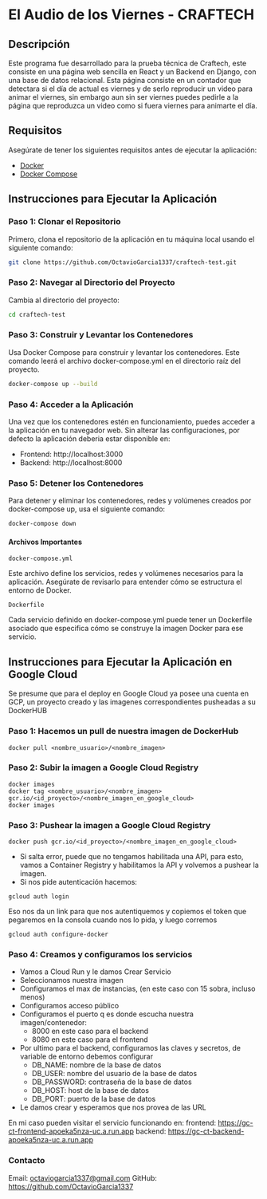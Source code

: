
# El Audio de los Viernes - CRAFTECH

## Descripción

Este programa fue desarrollado para la prueba técnica de Craftech, este consiste en una página web sencilla en React y un Backend en Django, con una base de datos relacional. Esta página consiste en un contador que detectara si el día de actual es viernes y de serlo reproducir un video para animar el viernes, sin embargo aun sin ser viernes puedes pedirle a la página que reproduzca un video como si fuera viernes para animarte el día.

## Requisitos
Asegúrate de tener los siguientes requisitos antes de ejecutar la aplicación:

- [Docker](https://docs.docker.com/get-docker/)
- [Docker Compose](https://docs.docker.com/compose/install/)


## Instrucciones para Ejecutar la Aplicación

### Paso 1: Clonar el Repositorio
Primero, clona el repositorio de la aplicación en tu máquina local usando el siguiente comando:

```bash
git clone https://github.com/OctavioGarcia1337/craftech-test.git
```

### Paso 2: Navegar al Directorio del Proyecto
Cambia al directorio del proyecto:

```bash
cd craftech-test
```
### Paso 3: Construir y Levantar los Contenedores
Usa Docker Compose para construir y levantar los contenedores. Este comando leerá el archivo docker-compose.yml en el directorio raíz del proyecto.

```bash
docker-compose up --build
```
### Paso 4: Acceder a la Aplicación
Una vez que los contenedores estén en funcionamiento, puedes acceder a la aplicación en tu navegador web. Sin alterar las configuraciones, por defecto la aplicación deberia estar disponible en:
* Frontend: http://localhost:3000
* Backend: http://localhost:8000

### Paso 5: Detener los Contenedores
Para detener y eliminar los contenedores, redes y volúmenes creados por docker-compose up, usa el siguiente comando:

```bash
docker-compose down
```

#### Archivos Importantes
```docker-compose.yml```

Este archivo define los servicios, redes y volúmenes necesarios para la aplicación. Asegúrate de revisarlo para entender cómo se estructura el entorno de Docker.

```Dockerfile```

Cada servicio definido en docker-compose.yml puede tener un Dockerfile asociado que especifica cómo se construye la imagen Docker para ese servicio.

## Instrucciones para Ejecutar la Aplicación en Google Cloud
Se presume que para el deploy en Google Cloud ya posee una cuenta en GCP, un proyecto creado y las imagenes correspondientes pusheadas a su DockerHUB

### Paso 1: Hacemos un pull de nuestra imagen de DockerHub
```
docker pull <nombre_usuario>/<nombre_imagen>
```
### Paso 2: Subir la imagen a Google Cloud Registry
```
docker images
docker tag <nombre_usuario>/<nombre_imagen> gcr.io/<id_proyecto>/<nombre_imagen_en_google_cloud>
docker images
```
### Paso 3: Pushear la imagen a Google Cloud Registry
```
docker push gcr.io/<id_proyecto>/<nombre_imagen_en_google_cloud>
```
* Si salta error, puede que no tengamos habilitada una API, para esto, vamos a Container Registry y habilitamos la API y volvemos a pushear la imagen.
* Si nos pide autenticación hacemos:
```
gcloud auth login
```
Eso nos da un link para que nos autentiquemos y copiemos el token que pegaremos en la consola cuando nos lo pida, y luego corremos
```
gcloud auth configure-docker
```
### Paso 4: Creamos y configuramos los servicios
* Vamos a Cloud Run y le damos Crear Servicio
* Seleccionamos nuestra imagen
* Configuramos el max de instancias, (en este caso con 15 sobra, incluso menos)
* Configuramos acceso público
* Configuramos el puerto q es donde escucha nuestra imagen/contenedor:
	* 8000 en este caso para el backend
	* 8080 en este caso para el frontend
* Por ultimo para el backend, configuramos las claves y secretos, de variable de entorno debemos configurar
	* DB_NAME: nombre de la base de datos
	* DB_USER: nombre del usuario de la base de datos
	* DB_PASSWORD: contraseña de la base de datos
	* DB_HOST: host de la base de datos
	* DB_PORT: puerto de la base de datos
* Le damos crear y esperamos que nos provea de las URL

En mi caso pueden visitar el servicio funcionando en:
frontend: https://gc-ct-frontend-apoeka5nza-uc.a.run.app
backend: https://gc-ct-backend-apoeka5nza-uc.a.run.app

### Contacto
Email: octaviogarcia1337@gmail.com
GitHub: https://github.com/OctavioGarcia1337
